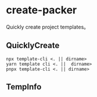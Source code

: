# create-packer

Quickly create project templates。

## QuicklyCreate

```shell
npx template-cli <. || dirname>
yarn template cli <. ||  dirname>
pnpx template-cli <. || dirname>
```

## TempInfo
